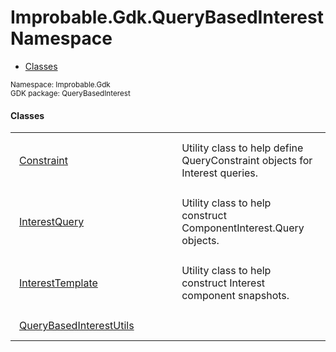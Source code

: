 
# Improbable.Gdk.QueryBasedInterest Namespace
<nav id="pageToc" class="page-toc"><ul><li><a href="#classes">Classes</a>
</ul></nav>
<sup>
Namespace: Improbable.Gdk<br/>
GDK package: QueryBasedInterest<br />
</sup>


</p>

#### Classes

<table>
<tr>
<td style="padding: 14px; border: none; width: 23ch"><a href="{{.Site.BaseURL}}/api/query-based-interest/constraint">Constraint</a></td>
<td style="padding: 14px; border: none;">Utility class to help define QueryConstraint objects for Interest queries. </td>
</tr>
<tr>
<td style="padding: 14px; border: none; width: 23ch"><a href="{{.Site.BaseURL}}/api/query-based-interest/interest-query">InterestQuery</a></td>
<td style="padding: 14px; border: none;">Utility class to help construct ComponentInterest.Query objects. </td>
</tr>
<tr>
<td style="padding: 14px; border: none; width: 23ch"><a href="{{.Site.BaseURL}}/api/query-based-interest/interest-template">InterestTemplate</a></td>
<td style="padding: 14px; border: none;">Utility class to help construct Interest component snapshots. </td>
</tr>
<tr>
<td style="padding: 14px; border: none; width: 23ch"><a href="{{.Site.BaseURL}}/api/query-based-interest/query-based-interest-utils">QueryBasedInterestUtils</a></td>
<td style="padding: 14px; border: none;"></td>
</tr>
</table>





